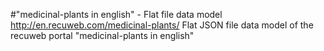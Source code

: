 #"medicinal-plants in english" - Flat file data model
http://en.recuweb.com/medicinal-plants/
Flat JSON file data model of the recuweb portal "medicinal-plants in english"
